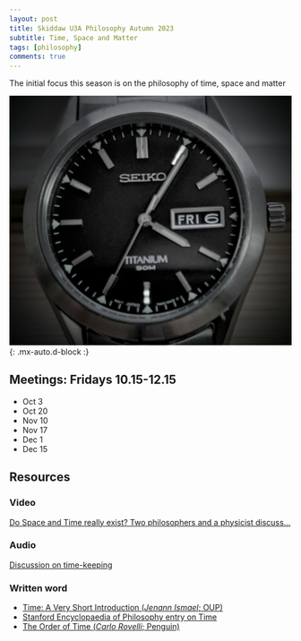 ```yaml
---
layout: post
title: Skiddaw U3A Philosophy Autumn 2023
subtitle: Time, Space and Matter
tags: [philosophy]
comments: true
---
```


The initial focus this season is on the philosophy of time, space and matter

![Time](/assets/img/watch.jpg)
{: .mx-auto.d-block :}

## Meetings: Fridays 10.15-12.15

* Oct 3
* Oct 20
* Nov 10
* Nov 17
* Dec 1
* Dec 15



## Resources


### Video
[Do Space and Time really exist?  Two philosophers and a physicist discuss...](https://www.youtube.com/watch?v=So6f4fTMWY4)

### Audio
[Discussion on time-keeping](https://www.bbc.co.uk/sounds/play/p0g0xtvp)

### Written word
* [Time: A Very Short Introduction (_Jenann Ismael_; OUP)](https://global.oup.com/academic/product/time-a-very-short-introduction-9780198832669?cc=gb&lang=en)
* [Stanford Encyclopaedia of Philosophy entry on Time](https://plato.stanford.edu/entries/time/)
* [The Order of Time (_Carlo Rovelli_; Penguin)](https://www.penguin.co.uk/books/301539/the-order-of-time-by-rovelli-carlo/9780141984964)